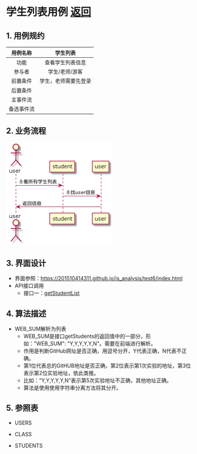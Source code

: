﻿# 学生列表用例 [返回](./REDEME.md)
## 1. 用例规约
|用例名称|学生列表|
|:-:|:-:|
|功能|查看学生列表信息|
|参与者|学生/老师/游客|
|前置条件|学生，老师需要先登录|
|后置条件||
|主事件流||
|备选事件流||
## 2. 业务流程
![](./shixutu/stulist.png)
## 3. 界面设计

 - 界面参照：https://201510414311.github.io/is_analysis/test6/index.html
 - API接口调用
    - 接口一：[getStudentList][1]
## 4. 算法描述
- WEB_SUM解析为列表
    - WEB_SUM是接口getStudents的返回值中的一部分，形如："WEB_SUM": "Y,Y,Y,Y,Y,N"。需要在前端进行解析。
    - 作用是判断GitHub网址是否正确，用逗号分开，Y代表正确，N代表不正确。
    - 第1位代表总的GitHUB地址是否正确，第2位表示第1次实验的地址，第3位表示第2位实验地址，依此类推。
    - 比如：“Y,Y,Y,Y,Y,N”表示第5次实验地址不正确，其他地址正确。
    - 算法是使用使用字符串分离方法将其分开。

## 5. 参照表
- USERS
- CLASS
- STUDENTS


  [1]: https://201510414311.github.io/is_analysis/test6/getStudentList.md